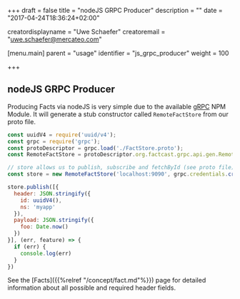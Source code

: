 +++
draft = false
title = "nodeJS GRPC Producer"
description = ""
date = "2017-04-24T18:36:24+02:00"

creatordisplayname = "Uwe Schaefer"
creatoremail = "uwe.schaefer@mercateo.com"

[menu.main]
parent = "usage"
identifier = "js_grpc_producer"
weight = 100

+++

## nodeJS GRPC Producer

Producing Facts via nodeJS is very simple due to the available [gRPC](https://www.npmjs.com/package/grpc) NPM Module. It will generate a stub constructor called ```RemoteFactStore``` from our proto file.

```javascript
const uuidV4 = require('uuid/v4');
const grpc = require('grpc');
const protoDescriptor = grpc.load('./FactStore.proto');
const RemoteFactStore = protoDescriptor.org.factcast.grpc.api.gen.RemoteFactStore;

// store allows us to publish, subscribe and fetchById (see proto file)
const store = new RemoteFactStore('localhost:9090', grpc.credentials.createInsecure());

store.publish([{
  header: JSON.stringify({
    id: uuidV4(),
    ns: 'myapp'
  }),
  payload: JSON.stringify({
    foo: Date.now()
  })
}], (err, feature) => {
  if (err) {
    console.log(err)
  }
})
```
See the [Facts]({{%relref "/concept/fact.md"%}}) page for detailed information about all possible and required header fields.
